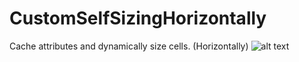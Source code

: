 # CustomSelfSizingHorizontally
Cache attributes and dynamically size cells. (Horizontally)
![alt text](https://i.ibb.co/7CWzBpB/Simulator-Screen-Shot-i-Phone-X-2019-09-23-at-15-32-54.png)
